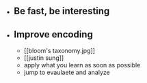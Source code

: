 - ## Be fast, be interesting

- ## Improve encoding
	- [[bloom's taxonomy.jpg]]
	- [[justin sung]]
	- apply what you learn as soon as possible
	- jump to evaulaete and analyze